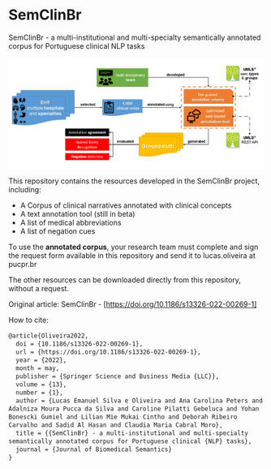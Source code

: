 # SemClinBr
SemClinBr - a multi-institutional and multi-specialty semantically annotated corpus for Portuguese clinical NLP tasks

<img src="./images/processo-semclinbr.png" alt="SemClinBr">

This repository contains the resources developed in the SemClinBr project, including:
- A Corpus of clinical narratives annotated with clinical concepts
- A text annotation tool (still in beta)
- A list of medical abbreviations
- A list of negation cues

To use the **annotated corpus**, your research team must complete and sign the request form available in this repository and send it to lucas.oliveira at pucpr.br

The other resources can be downloaded directly from this repository, without a request.

Original article: SemClinBr - [https://doi.org/10.1186/s13326-022-00269-1]

How to cite:
```
@article{Oliveira2022,
  doi = {10.1186/s13326-022-00269-1},
  url = {https://doi.org/10.1186/s13326-022-00269-1},
  year = {2022},
  month = may,
  publisher = {Springer Science and Business Media {LLC}},
  volume = {13},
  number = {1},
  author = {Lucas Emanuel Silva e Oliveira and Ana Carolina Peters and Adalniza Moura Pucca da Silva and Caroline Pilatti Gebeluca and Yohan Bonescki Gumiel and Lilian Mie Mukai Cintho and Deborah Ribeiro Carvalho and Sadid Al Hasan and Claudia Maria Cabral Moro},
  title = {{SemClinBr} - a multi-institutional and multi-specialty semantically annotated corpus for Portuguese clinical {NLP} tasks},
  journal = {Journal of Biomedical Semantics}
}
```
